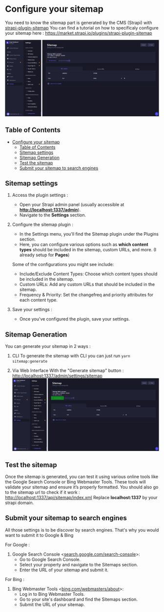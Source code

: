 # Configure your sitemap

You need to know the sitemap part is generated by the CMS (Strapi) with [strapi-plugin-sitemap](https://market.strapi.io/plugins/strapi-plugin-sitemap)
You can find a tutorial on how to specificaly configure your sitemap here : <https://market.strapi.io/plugins/strapi-plugin-sitemap>

![1724499960238](./assets/configure-sitemap/home.png)

## Table of Contents

- [Configure your sitemap](#configure-your-sitemap)
  - [Table of Contents](#table-of-contents)
  - [Sitemap settings](#sitemap-settings)
  - [Sitemap Generation](#sitemap-generation)
  - [Test the sitemap](#test-the-sitemap)
  - [Submit your sitemap to search engines](#submit-your-sitemap-to-search-engines)

## Sitemap settings

1. Access the plugin settings :
   - Open your Strapi admin panel (usually accessible at **<http://localhost:1337/admin>**).
   - Navigate to the **Settings** section.
2. Configure the sitemap plugin :

   - In the Settings menu, you'll find the Sitemap plugin under the Plugins section.
   - Here, you can configure various options such as **which content types** should be included in the sitemap, custom URLs, and more. (I already setup for **Pages**)

   Some of the configurations you might see include:

   - Include/Exclude Content Types: Choose which content types should be included in the sitemap.
   - Custom URLs: Add any custom URLs that should be included in the sitemap.
   - Frequency & Priority: Set the changefreq and priority attributes for each content type.

3. Save your settings :
   - Once you've configured the plugin, save your settings.

## Sitemap Generation

You can generate your sitemap in 2 ways :

1. CLI
   To generate the sitemap with CLI you can just run `yarn sitemap:generate`

2. Via Web Interface
   With the "Generate sitemap" button : <http://localhost:1337/admin/settings/sitemap>
   ![Generate Sitemap](./assets/configure-sitemap//generate-sitemap.png)

## Test the sitemap

Once the sitemap is generated, you can test it using various online tools like the Google Search Console or Bing Webmaster Tools. These tools will validate your sitemap and ensure it’s properly formatted.
You should also go to the sitemap url to check if it work : <http://localhost:1337/api/sitemap/index.xml>
Replace **localhost:1337** by your strapi domain.

## Submit your sitemap to search engines

All those settings is to be discover by search engines. That's why you would want to submit it to Google & Bing

For Google :

1. Google Search Console <[search.google.com/search-console](https://search.google.com/search-console/welcome)>:
   - Go to Google Search Console.
   - Select your property and navigate to the Sitemaps section.
   - Enter the URL of your sitemap and submit it.

For Bing :

1. Bing Webmaster Tools <[bing.com/webmasters/about](https://www.bing.com/webmasters/about)>:
   - Log in to Bing Webmaster Tools.
   - Go to your site's dashboard and find the Sitemaps section.
   - Submit the URL of your sitemap.
